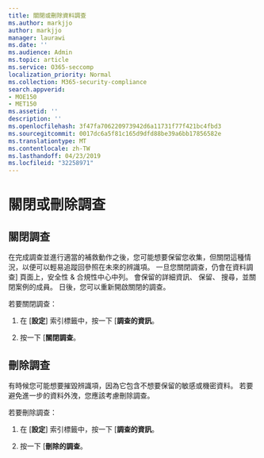```yaml
---
title: 關閉或刪除資料調查
ms.author: markjjo
author: markjjo
manager: laurawi
ms.date: ''
ms.audience: Admin
ms.topic: article
ms.service: O365-seccomp
localization_priority: Normal
ms.collection: M365-security-compliance
search.appverid:
- MOE150
- MET150
ms.assetid: ''
description: ''
ms.openlocfilehash: 3f47fa706220973942d6a11731f77f421bc4fbd3
ms.sourcegitcommit: 0017dc6a5f81c165d9dfd88be39a6bb17856582e
ms.translationtype: MT
ms.contentlocale: zh-TW
ms.lasthandoff: 04/23/2019
ms.locfileid: "32258971"
---
```

# <a name="close-or-delete-an-investigation"></a>關閉或刪除調查

## <a name="close-an-investigation"></a>關閉調查

 在完成調查並進行適當的補救動作之後，您可能想要保留您收集，但關閉這種情況，以便可以輕易追蹤回參照在未來的辨識項。 一旦您關閉調查，仍會在資料調查] 頁面上，安全性 & 合規性中心中列。 會保留的詳細資訊、 保留、 搜尋，並關閉案例的成員。 日後，您可以重新開啟關閉的調查。

若要關閉調查：

1. 在 [**設定**] 索引標籤中，按一下 [**調查的資訊**。

2. 按一下 [**關閉調查**。 


## <a name="delete-an-investigation"></a>刪除調查

有時候您可能想要摧毀辨識項，因為它包含不想要保留的敏感或機密資料。 若要避免進一步的資料外洩，您應該考慮刪除調查。

若要刪除調查：

1. 在 [**設定**] 索引標籤中，按一下 [**調查的資訊**。

2. 按一下 [**刪除的調查**。 